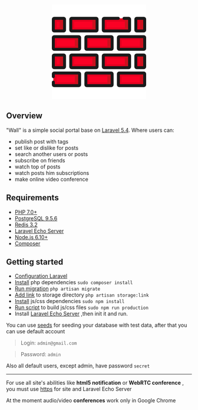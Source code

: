 <p align="center"><img src="./resources/assets/img/logo.png"></p>

## Overview
"Wall" is a simple social portal base on [Laravel 5.4](https://laravel.com/). Where users can:
- publish post with tags
- set like or dislike for posts
- search another users or posts
- subscribe on friends
- watch top of posts
- watch posts him subscriptions
- make online video conference

## Requirements
- [PHP 7.0+](http://php.net/)
- [PostgreSQL 9.5.6](https://www.postgresql.org/)
- [Redis 3.2](https://redis.io/)
- [Laravel Echo Server](https://github.com/tlaverdure/laravel-echo-server)
- [Node.js 6.10+](https://nodejs.org/en/)
- [Composer](https://getcomposer.org/)

## Getting started
- [Configuration Laravel](https://laravel.com/docs/5.4/installation#configuration)
- [Install](https://getcomposer.org/doc/01-basic-usage.md#installing-dependencies) php dependencies `sudo composer install`
- [Run migration](https://laravel.com/docs/5.4/migrations#running-migrations) `php artisan migrate`
- [Add link](https://laravel.com/docs/5.4/filesystem#the-public-disk) to storage directory `php artisan storage:link`
- [Install](https://docs.npmjs.com/cli/install) js/css dependencies `sudo npm install`
- [Run script](https://docs.npmjs.com/cli/run-script) to build js/css files `sudo npm run production`
- Install [Laravel Echo Server](https://github.com/tlaverdure/laravel-echo-server) ,then init it and run.

You can use [seeds](https://laravel.com/docs/5.4/seeding#running-seeders) for seeding your database with test data, after that you can use default account

> Login: `admin@gmail.com`

> Password: `admin`

Also all default users, except admin, have password `secret`

---

For use all site's abilities like **html5 notification** or **WebRTC conference** , you must use [https](https://en.wikipedia.org/wiki/HTTPS) for site and Laravel Echo Server

At the moment audio/video **conferences** work only in Google Chrome
